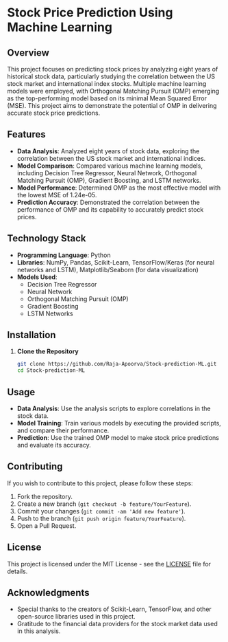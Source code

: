 # Stock Price Prediction Using Machine Learning

## Overview

This project focuses on predicting stock prices by analyzing eight years of historical stock data, particularly studying the correlation between the US stock market and international index stocks. Multiple machine learning models were employed, with Orthogonal Matching Pursuit (OMP) emerging as the top-performing model based on its minimal Mean Squared Error (MSE). This project aims to demonstrate the potential of OMP in delivering accurate stock price predictions.

## Features

- **Data Analysis**: Analyzed eight years of stock data, exploring the correlation between the US stock market and international indices.
- **Model Comparison**: Compared various machine learning models, including Decision Tree Regressor, Neural Network, Orthogonal Matching Pursuit (OMP), Gradient Boosting, and LSTM networks.
- **Model Performance**: Determined OMP as the most effective model with the lowest MSE of 1.24e-05.
- **Prediction Accuracy**: Demonstrated the correlation between the performance of OMP and its capability to accurately predict stock prices.

## Technology Stack

- **Programming Language**: Python
- **Libraries**: NumPy, Pandas, Scikit-Learn, TensorFlow/Keras (for neural networks and LSTM), Matplotlib/Seaborn (for data visualization)
- **Models Used**:
  - Decision Tree Regressor
  - Neural Network
  - Orthogonal Matching Pursuit (OMP)
  - Gradient Boosting
  - LSTM Networks

## Installation

1. **Clone the Repository**
   ```bash
   git clone https://github.com/Raja-Apoorva/Stock-prediction-ML.git
   cd Stock-prediction-ML
   ```

## Usage

- **Data Analysis**: Use the analysis scripts to explore correlations in the stock data.
- **Model Training**: Train various models by executing the provided scripts, and compare their performance.
- **Prediction**: Use the trained OMP model to make stock price predictions and evaluate its accuracy.

## Contributing

If you wish to contribute to this project, please follow these steps:

1. Fork the repository.
2. Create a new branch (`git checkout -b feature/YourFeature`).
3. Commit your changes (`git commit -am 'Add new feature'`).
4. Push to the branch (`git push origin feature/YourFeature`).
5. Open a Pull Request.

## License

This project is licensed under the MIT License - see the [LICENSE](LICENSE) file for details.

## Acknowledgments

- Special thanks to the creators of Scikit-Learn, TensorFlow, and other open-source libraries used in this project.
- Gratitude to the financial data providers for the stock market data used in this analysis.
